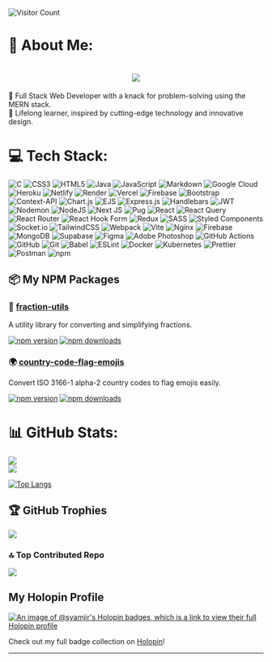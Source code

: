 
![Visitor Count](https://komarev.com/ghpvc/?username=rsyamjir&color=blue)


# 💫 About Me:
<h1 align="center">
  <a href="https://git.io/typing-svg">
    <img src="https://readme-typing-svg.herokuapp.com?font=Fira+Code&pause=600&color=00FF00&width=500&lines=Hi+I'm+syamji;Thank+you+for+stopping+by+%F0%9F%91%8B">
  </a>
</h1>
🎯 Full Stack Web Developer with a knack for problem-solving using the MERN stack.<br>🌱 Lifelong learner, inspired by cutting-edge technology and innovative design.



# 💻 Tech Stack:
![C](https://img.shields.io/badge/c-%2300599C.svg?style=flat-square&logo=c&logoColor=white) ![CSS3](https://img.shields.io/badge/css3-%231572B6.svg?style=flat-square&logo=css3&logoColor=white) ![HTML5](https://img.shields.io/badge/html5-%23E34F26.svg?style=flat-square&logo=html5&logoColor=white) ![Java](https://img.shields.io/badge/java-%23ED8B00.svg?style=flat-square&logo=openjdk&logoColor=white) ![JavaScript](https://img.shields.io/badge/javascript-%23323330.svg?style=flat-square&logo=javascript&logoColor=%23F7DF1E) ![Markdown](https://img.shields.io/badge/markdown-%23000000.svg?style=flat-square&logo=markdown&logoColor=white) ![Google Cloud](https://img.shields.io/badge/GoogleCloud-%234285F4.svg?style=flat-square&logo=google-cloud&logoColor=white) ![Heroku](https://img.shields.io/badge/heroku-%23430098.svg?style=flat-square&logo=heroku&logoColor=white) ![Netlify](https://img.shields.io/badge/netlify-%23000000.svg?style=flat-square&logo=netlify&logoColor=#00C7B7) ![Render](https://img.shields.io/badge/Render-%46E3B7.svg?style=flat-square&logo=render&logoColor=white) ![Vercel](https://img.shields.io/badge/vercel-%23000000.svg?style=flat-square&logo=vercel&logoColor=white) ![Firebase](https://img.shields.io/badge/firebase-%23039BE5.svg?style=flat-square&logo=firebase) ![Bootstrap](https://img.shields.io/badge/bootstrap-%238511FA.svg?style=flat-square&logo=bootstrap&logoColor=white) ![Context-API](https://img.shields.io/badge/Context--Api-000000?style=flat-square&logo=react) ![Chart.js](https://img.shields.io/badge/chart.js-F5788D.svg?style=flat-square&logo=chart.js&logoColor=white) ![EJS](https://img.shields.io/badge/ejs-%23B4CA65.svg?style=flat-square&logo=ejs&logoColor=black) ![Express.js](https://img.shields.io/badge/express.js-%23404d59.svg?style=flat-square&logo=express&logoColor=%2361DAFB) ![Handlebars](https://img.shields.io/badge/Handlebars-%23000000?style=flat-square&logo=Handlebars.js&logoColor=white) ![JWT](https://img.shields.io/badge/JWT-black?style=flat-square&logo=JSON%20web%20tokens) ![Nodemon](https://img.shields.io/badge/NODEMON-%23323330.svg?style=flat-square&logo=nodemon&logoColor=%BBDEAD) ![NodeJS](https://img.shields.io/badge/node.js-6DA55F?style=flat-square&logo=node.js&logoColor=white) ![Next JS](https://img.shields.io/badge/Next-black?style=flat-square&logo=next.js&logoColor=white) ![Pug](https://img.shields.io/badge/Pug-FFF?style=flat-square&logo=pug&logoColor=A86454) ![React](https://img.shields.io/badge/react-%2320232a.svg?style=flat-square&logo=react&logoColor=%2361DAFB) ![React Query](https://img.shields.io/badge/-React%20Query-FF4154?style=flat-square&logo=react%20query&logoColor=white) ![React Router](https://img.shields.io/badge/React_Router-CA4245?style=flat-square&logo=react-router&logoColor=white) ![React Hook Form](https://img.shields.io/badge/React%20Hook%20Form-%23EC5990.svg?style=flat-square&logo=reacthookform&logoColor=white) ![Redux](https://img.shields.io/badge/redux-%23593d88.svg?style=flat-square&logo=redux&logoColor=white) ![SASS](https://img.shields.io/badge/SASS-hotpink.svg?style=flat-square&logo=SASS&logoColor=white) ![Styled Components](https://img.shields.io/badge/styled--components-DB7093?style=flat-square&logo=styled-components&logoColor=white) ![Socket.io](https://img.shields.io/badge/Socket.io-black?style=flat-square&logo=socket.io&badgeColor=010101) ![TailwindCSS](https://img.shields.io/badge/tailwindcss-%2338B2AC.svg?style=flat-square&logo=tailwind-css&logoColor=white) ![Webpack](https://img.shields.io/badge/webpack-%238DD6F9.svg?style=flat-square&logo=webpack&logoColor=black) ![Vite](https://img.shields.io/badge/vite-%23646CFF.svg?style=flat-square&logo=vite&logoColor=white) ![Nginx](https://img.shields.io/badge/nginx-%23009639.svg?style=flat-square&logo=nginx&logoColor=white) ![Firebase](https://img.shields.io/badge/firebase-a08021?style=flat-square&logo=firebase&logoColor=ffcd34) ![MongoDB](https://img.shields.io/badge/MongoDB-%234ea94b.svg?style=flat-square&logo=mongodb&logoColor=white) ![Supabase](https://img.shields.io/badge/Supabase-3ECF8E?style=flat-square&logo=supabase&logoColor=white) ![Figma](https://img.shields.io/badge/figma-%23F24E1E.svg?style=flat-square&logo=figma&logoColor=white) ![Adobe Photoshop](https://img.shields.io/badge/adobe%20photoshop-%2331A8FF.svg?style=flat-square&logo=adobe%20photoshop&logoColor=white) ![GitHub Actions](https://img.shields.io/badge/github%20actions-%232671E5.svg?style=flat-square&logo=githubactions&logoColor=white) ![GitHub](https://img.shields.io/badge/github-%23121011.svg?style=flat-square&logo=github&logoColor=white) ![Git](https://img.shields.io/badge/git-%23F05033.svg?style=flat-square&logo=git&logoColor=white) ![Babel](https://img.shields.io/badge/Babel-F9DC3e?style=flat-square&logo=babel&logoColor=black) ![ESLint](https://img.shields.io/badge/ESLint-4B3263?style=flat-square&logo=eslint&logoColor=white) ![Docker](https://img.shields.io/badge/docker-%230db7ed.svg?style=flat-square&logo=docker&logoColor=white) ![Kubernetes](https://img.shields.io/badge/Kubernetes-326CE5?style=flat-square&logo=kubernetes&logoColor=white) ![Prettier](https://img.shields.io/badge/prettier-%23F7B93E.svg?style=flat-square&logo=prettier&logoColor=black) ![Postman](https://img.shields.io/badge/Postman-FF6C37?style=flat-square&logo=postman&logoColor=white) ![npm](https://img.shields.io/badge/npm-CB3837?style=flat-square&logo=npm&logoColor=white)

## 📦 My NPM Packages

### 🧮 [fraction-utils](https://www.npmjs.com/package/fraction-utils)
A utility library for converting and simplifying fractions.

[![npm version](https://img.shields.io/npm/v/fraction-utils?color=CB3837&logo=npm&style=flat-square)](https://www.npmjs.com/package/fraction-utils)
[![npm downloads](https://img.shields.io/npm/dt/fraction-utils?style=flat-square)](https://www.npmjs.com/package/fraction-utils)

### 🌍 [country-code-flag-emojis](https://www.npmjs.com/package/country-code-flag-emojis)
Convert ISO 3166-1 alpha-2 country codes to flag emojis easily.

[![npm version](https://img.shields.io/npm/v/country-code-flag-emojis?color=CB3837&logo=npm&style=flat-square)](https://www.npmjs.com/package/country-code-flag-emojis)
[![npm downloads](https://img.shields.io/npm/dt/country-code-flag-emojis?style=flat-square)](https://www.npmjs.com/package/country-code-flag-emojis)


# 📊 GitHub Stats:
![](https://github-readme-stats.vercel.app/api?username=syamjir&theme=default_repocard&hide_border=false&include_all_commits=true&count_private=true)<br/>
![](https://github-readme-streak-stats.herokuapp.com/?user=syamjir&theme=default_repocard&hide_border=false)<br/>

[![Top Langs](https://github-readme-stats.vercel.app/api/top-langs/?username=syamjir&layout=compact&exclude_repo=Robotframwork&hide=Robotframwork)](https://github.com/anuraghazra/github-readme-stats)

## 🏆 GitHub Trophies
![](https://github-profile-trophy.vercel.app/?username=syamjir&theme=radical&no-frame=false&no-bg=true&margin-w=4)

### 🔝 Top Contributed Repo
![](https://github-contributor-stats.vercel.app/api?username=syamjir&limit=5&theme=default_repocard&combine_all_yearly_contributions=true)

## My Holopin Profile

[![An image of @syamjir's Holopin badges, which is a link to view their full Holopin profile](https://holopin.me/syamjir)](https://holopin.io/@syamjir)

Check out my full badge collection on [Holopin](https://holopin.io/@syamjir)!


---



<!-- Proudly created with GPRM ( https://gprm.itsvg.in ) -->
